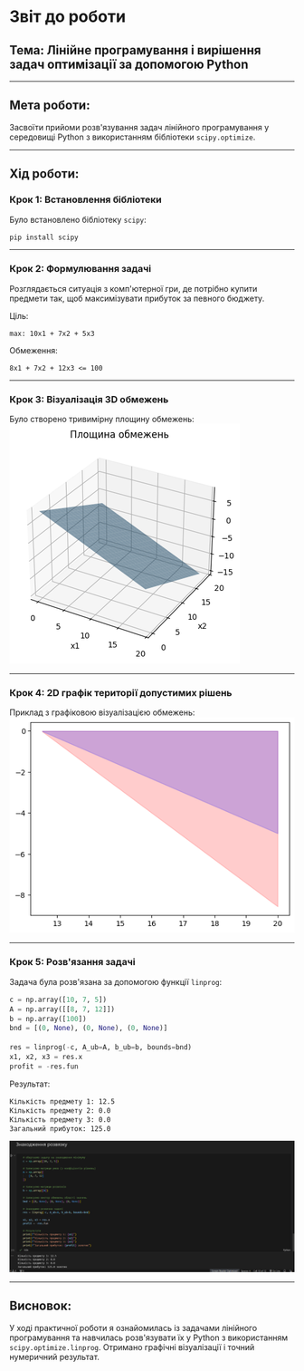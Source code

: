 # Звіт до роботи

## Тема: Лінійне програмування і вирішення задач оптимізації за допомогою Python

---

## Мета роботи:
Засвоїти прийоми розв'язування задач лінійного програмування у середовищі Python з використанням бібліотеки `scipy.optimize`.

---

## Хід роботи:

### Крок 1: Встановлення бібліотеки

Було встановлено бібліотеку `scipy`:
```bash
pip install scipy
```

---

### Крок 2: Формулювання задачі

Розглядається ситуація з комп'ютерної гри, де потрібно купити предмети так, щоб максимізувати прибуток за певного бюджету.

Ціль:
```
max: 10x1 + 7x2 + 5x3
```
Обмеження:
```
8x1 + 7x2 + 12x3 <= 100
```

---

### Крок 3: Візуалізація 3D обмежень

Було створено тривимірну площину обмежень:
![plt.figure](https://github.com/Kaena0/linear_programming_solomia/blob/main/screenshots/plt.figure.png?raw=true)

---

### Крок 4: 2D графік території допустимих рішень

Приклад з графіковою візуалізацією обмежень:
![np.linspace](https://github.com/Kaena0/linear_programming_solomia/blob/main/screenshots/np.linspace.png?raw=true)

---

### Крок 5: Розв'язання задачі

Задача була розв'язана за допомогою функції `linprog`:
```python
c = np.array([10, 7, 5])
A = np.array([[8, 7, 12]])
b = np.array([100])
bnd = [(0, None), (0, None), (0, None)]

res = linprog(-c, A_ub=A, b_ub=b, bounds=bnd)
x1, x2, x3 = res.x
profit = -res.fun
```

Результат:
```
Кількість предмету 1: 12.5
Кількість предмету 2: 0.0
Кількість предмету 3: 0.0
Загальний прибуток: 125.0
```

![np.array](https://github.com/Kaena0/linear_programming_solomia/blob/main/screenshots/np.array.png?raw=true)

---

## Висновок:

У ході практичної роботи я ознайомилась із задачами лінійного програмування та навчилась розв'язувати їх у Python з використанням `scipy.optimize.linprog`. Отримано графічні візуалізації і точний нумеричний результат.
